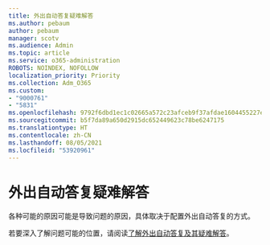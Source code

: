 ```yaml
---
title: 外出自动答复疑难解答
ms.author: pebaum
author: pebaum
manager: scotv
ms.audience: Admin
ms.topic: article
ms.service: o365-administration
ROBOTS: NOINDEX, NOFOLLOW
localization_priority: Priority
ms.collection: Adm_O365
ms.custom:
- "9000761"
- "5831"
ms.openlocfilehash: 9792f6dbd1ec1c02665a572c23afceb9f37afdae1604455227ebddb1fb8c51a8
ms.sourcegitcommit: b5f7da89a650d2915dc652449623c78be6247175
ms.translationtype: HT
ms.contentlocale: zh-CN
ms.lasthandoff: 08/05/2021
ms.locfileid: "53920961"
---
```

# <a name="troubleshooting-out-of-office-automatic-replies"></a>外出自动答复疑难解答

各种可能的原因可能是导致问题的原因，具体取决于配置外出自动答复的方式。

若要深入了解问题可能的位置，请阅读[了解外出自动答复及其疑难解答](/exchange/troubleshoot/email-delivery/understand-troubleshoot-oof-replies)。